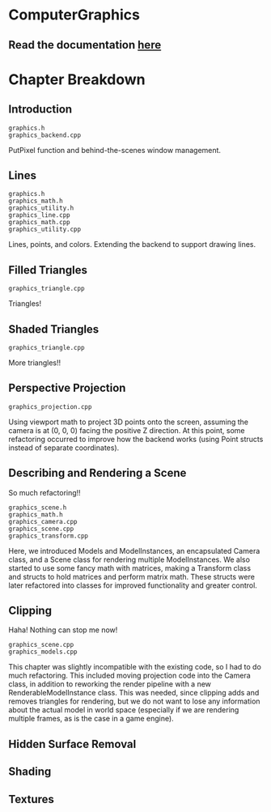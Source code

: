 # ComputerGraphics
## Read the documentation [here](documentation/GraphicsManager.md) 


# Chapter Breakdown
## Introduction
```
graphics.h
graphics_backend.cpp
```
PutPixel function and behind-the-scenes window management.
## Lines
```
graphics.h
graphics_math.h
graphics_utility.h
graphics_line.cpp
graphics_math.cpp
graphics_utility.cpp
```
Lines, points, and colors. Extending the backend to support drawing lines.

## Filled Triangles
```
graphics_triangle.cpp
```
Triangles!

## Shaded Triangles
```
graphics_triangle.cpp
```
More triangles!!

## Perspective Projection
```
graphics_projection.cpp
```
Using viewport math to project 3D points onto the screen, assuming the camera is
at (0, 0, 0) facing the positive Z direction. At this point, some refactoring
occurred to improve how the backend works (using Point structs instead of 
separate coordinates).

## Describing and Rendering a Scene
So much refactoring!!
```
graphics_scene.h
graphics_math.h
graphics_camera.cpp
graphics_scene.cpp
graphics_transform.cpp
```
Here, we introduced Models and ModelInstances, an encapsulated Camera class,
and a Scene class for rendering multiple ModelInstances. We also started to
use some fancy math with matrices, making a Transform class and structs to 
hold matrices and perform matrix math. These structs were later refactored
into classes for improved functionality and greater control.

## Clipping
Haha! Nothing can stop me now!
```
graphics_scene.cpp
graphics_models.cpp
```
This chapter was slightly incompatible with the existing code, so I had to do much refactoring. This included moving projection code into the Camera class, in
addition to reworking the render pipeline with a new RenderableModelInstance
class. This was needed, since clipping adds and removes triangles for rendering,
but we do not want to lose any information about the actual model in world
space (especially if we are rendering multiple frames, as is the case in
a game engine).

## Hidden Surface Removal



## Shading

## Textures